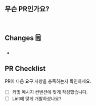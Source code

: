 ## 무슨 PR인가요?

<br>

## Changes 🗒️

-

## PR Checklist
PR이 다음 요구 사항을 충족하는지 확인하세요.

- [ ] 커밋 메시지 컨벤션에 맞게 작성했습니다.
- [ ] Lint에 맞게 개발하셨나요?